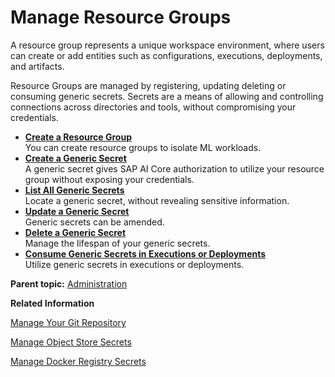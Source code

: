 <!-- loio8aae6cbe2c0e4290954b8f61b4b355b7 -->

# Manage Resource Groups

A resource group represents a unique workspace environment, where users can create or add entities such as configurations, executions, deployments, and artifacts.

Resource Groups are managed by registering, updating deleting or consuming generic secrets. Secrets are a means of allowing and controlling connections across directories and tools, without compromising your credentials.

-   **[Create a Resource Group](create-a-resource-group-01753f4.md "You can create resource groups to isolate ML workloads.")**  
You can create resource groups to isolate ML workloads.
-   **[Create a Generic Secret](create-a-generic-secret-1831845.md "A generic secret gives SAP AI Core authorization to utilize your resource group without exposing
		your credentials.")**  
A generic secret gives SAP AI Core authorization to utilize your resource group without exposing your credentials.
-   **[List All Generic Secrets](list-all-generic-secrets-05a3713.md "Locate a generic secret, without revealing sensitive information. ")**  
Locate a generic secret, without revealing sensitive information.
-   **[Update a Generic Secret](update-a-generic-secret-b5d5970.md "Generic secrets can be amended.")**  
Generic secrets can be amended.
-   **[Delete a Generic Secret](delete-a-generic-secret-d5d5187.md "Manage the lifespan of your generic
		secrets.")**  
Manage the lifespan of your generic secrets.
-   **[Consume Generic Secrets in Executions or Deployments](consume-generic-secrets-in-executions-or-deployments-185a324.md "Utilize generic secrets in executions or
		deployments.")**  
Utilize generic secrets in executions or deployments.

**Parent topic:** [Administration](administration-7937fc1.md "Creating secrets for your tools, means that you can connect external programs and tools without compromising your account. The tools can be used to incorporate version control, cloud storage and portable containers.")

**Related Information**  


[Manage Your Git Repository](manage-your-git-repository-2cd2996.md "You can use your own git repository to version control your SAP AI Core templates. The GitOps onboarding to SAP AI Core instances involves setting up your git repository and synchronizing your content.")

[Manage Object Store Secrets](manage-object-store-secrets-f10b532.md "Connect SAP AI Core to a cloud object store and manage access using an object store secret. The connected storage is used as storage for your dataset, models and other cache files of the Metaflow Library for SAP AI Core.")

[Manage Docker Registry Secrets](manage-docker-registry-secrets-c5445c4.md "Docker facilitates the packaging and running of an application in a remote container. Connect SAP AI Core to a Docker repository and manage access using a Docker registry secret.")

